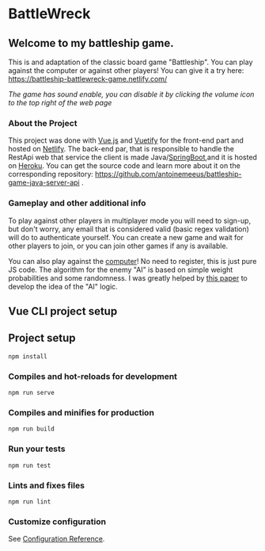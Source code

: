 # BattleWreck

## Welcome to my battleship game.

This is and adaptation of the classic board game "Battleship". You can play against the computer or against other players!
You can give it a try here: https://battleship-battlewreck-game.netlify.com/

_The game has sound enable, you can disable it by clicking the volume icon to the top right of the web page_

### About the Project

This project was done with [Vue.js](https://vuejs.org/) and [Vuetify](https://vuetifyjs.com/en/) for the front-end part and hosted on [Netlify](https://netlify.com).
The back-end par, that is responsible to handle the RestApi web that service the client is made Java/[SpringBoot](https://spring.io/projects/spring-boot),and it is hosted on [Heroku](https://www.heroku.com/).
You can get the source code and learn more about it on the corresponding repository: https://github.com/antoinemeeus/battleship-game-java-server-api .

### Gameplay and other additional info

To play against other players in multiplayer mode you will need to sign-up, but don't worry, any email that is considered valid (basic regex validation) will do to authenticate yourself. You can create a new game and wait for other players to join, or you can join other games if any is available.

You can also play against the [computer](https://battleship-battlewreck-game.netlify.com/game_vs_computer)! No need to register, this is just pure JS code.
The algorithm for the enemy "AI" is based on simple weight probabilities and some randomness.
I was greatly helped by [this paper](http://www.datagenetics.com/blog/december32011/) to develop the idea of the "AI" logic.

## Vue CLI project setup

## Project setup

```
npm install
```

### Compiles and hot-reloads for development

```
npm run serve
```

### Compiles and minifies for production

```
npm run build
```

### Run your tests

```
npm run test
```

### Lints and fixes files

```
npm run lint
```

### Customize configuration

See [Configuration Reference](https://cli.vuejs.org/config/).
